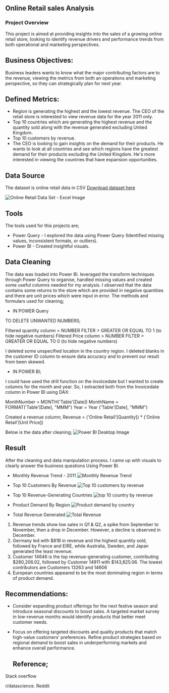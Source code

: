 ## Online Retail sales Analysis

### Project Overview

This project is aimed at providing insights into the sales of a growing online retail store, looking to identify revenue drivers and performance trends from both operational and marketing perspectives.

## Business Objectives:

Business leaders wants to know what the major contributing factors are to the revenue, viewing the metrics from both an operations and marketing perspective, so they can strategically plan for next year.

## Defined Metrics:

- Region is generating the highest and the lowest revenue. The CEO of the retail store is interested to view revenue data for the year 2011 only. 
- Top 10 countries which are generating the highest revenue and the quantity sold along with the revenue generated excluding United Kingdom.
- Top 10 customers by revenue.
- The CEO is looking to gain insights on the demand for their products. He wants to look at all countries and see which regions have the greatest demand for their products
 excluding the United Kingdom. He's more interested in viewing the countries that have expansion opportunities.

## Data Source

The dataset is online retail data in CSV 
[Download dataset here](https://onedrive.live.com/personal/015f7f966231f634/_layouts/15/doc.aspx?resid=15F7F966231F634!s4120b27c2be34c68a737f964921c6d6b&cid=015f7f966231f634)

![Online Retail Data Set  - Excel Image](https://github.com/user-attachments/assets/dc8917b3-5e62-4d8d-b74e-963ab625a38c)

## Tools
The tools used for this projects are;

- Power Query - I explored the data using Power Query (Identified missing values, inconsistent formats, or outliers).
- Power BI - Created insightful visuals.

## Data Cleaning 
The data was loaded into Power BI. leveraged the transform techniques through Power Query to organise, handled missing values and created some useful columns needed for my analysis. I observed that the data contains some returns to the store which are provided in negative quantities and there are unit prices which were input in error.
The methods and formulars used for cleaning; 

- IN POWER Query

TO DELETE UNWANTED NUMBERS;

Filtered quantity column > NUMBER FILTER > GREATER OR EQUAL TO 1 (to hide negative numbers)
Filtered Price column > NUMBER FILTER > GREATER OR EQUAL TO 0 (to hide negative numbers)

I deleted some unspecified location in the country region.
I deleted blanks in the customer ID column to ensure data accuracy and to prevent our result from been skewed.

- IN POWER BI;

I could have used the drill function on the invoicedate but I wanted to create columns for the month and year. So, I extracted both from the Invoicedate column in Power BI using DAX: 

MonthNumber = MONTH('Table'[Date])
MonthName = FORMAT('Table'[Date], "MMM")
Year = Year ('Table'[Date], "MMM")

Created a revenue column;
 	Revenue = ('Online Retail'[Quantity]) * ('Online Retail'[Unit Price])

Below is the data after cleaning;
  ![Power BI Desktop Image](https://github.com/user-attachments/assets/5c51800e-76c4-41f3-b80d-9907ca77e6ba)

## Result
After the cleaning and data manipulation process. I came up with visuals to clearly answer the business questions Using Power BI.

- Monthly Revenue Trend - 2011
![Monthly Revenue Trend](https://github.com/user-attachments/assets/61ce75fe-9d5f-4848-b87f-348a76e6dee4)

- Top 10 Customers By Revenue
![Top 10 customers by revenue](https://github.com/user-attachments/assets/48cf3e85-f75f-45aa-87ea-dcfec86426a4)

- Top 10 Revenue-Generating Countries
![top 10 country by revenue ](https://github.com/user-attachments/assets/7dffcc2b-4c1d-4afd-819f-e7478214135b)

- Product Demand By Region
![Product demand by country](https://github.com/user-attachments/assets/f7e24d06-bb20-47e0-96b5-f8d016178548)

- Total Revenue Generated
![Total Revenue ](https://github.com/user-attachments/assets/b83258cd-23a8-4e15-80d2-fbd638cef88f)

1. Revenue trends show low sales in Q1 & Q2, a spike from September to November, then a drop in December. However, a decline is observed in December.
2. Germany led with $81B in revenue and the highest quantity sold, followed by France and EIRE, while Australia, Sweden, and Japan generated the least revenue.
3. Customer 14646 is the top revenue-generating customer, contributing $280,206.02, followed by Customer 14911 with $143,825.06. The lowest contributors are Customers 13263
   and 14606
5. European countries appeared to be the most dominating region in terms of product demand.

## Recommendations:

- Consider expanding product offerings for the next festive season and introduce seasonal discounts to boost sales. A targeted market survey in low-revenue months would
  identify products that better meet customer needs.

- Focus on offering targeted discounts and quality products that match high-value customers’ preferences. Refine product strategies based on regional demand to boost sales
  in underperforming markets and enhance overall performance.

  ## Reference;
Stack overflow

r/datascience. Reddit

  
  






